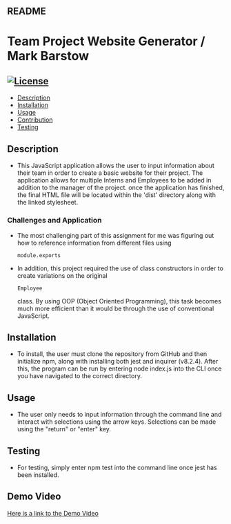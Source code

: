 ## README
  # Team Project Website Generator / Mark Barstow
  ## [![License](https://img.shields.io/badge/License-MIT-coral.svg)](https://opensource.org/licenses/MIT)
  - [Description](#description)
  - [Installation](#installation)
  - [Usage](#usage)
  - [Contribution](#contribution)
  - [Testing](#testing)
  
  ## Description
  - This JavaScript application allows the user to input information about their team in order to create a basic website for their project. The application allows for multiple Interns and Employees to be added in addition to the manager of the project. once the application has finished, the final HTML file will be located within the 'dist' directory along with the linked stylesheet.
  ### Challenges and Application
  - The most challenging part of this assignment for me was figuring out how to reference information from different files using 
        
        module.exports
  - In addition, this project required the use of class constructors in order to create variations on the original 

        Employee
      class. By using OOP (Object Oriented Programming), this task becomes much more efficient than it would be through the use of conventional JavaScript.
  ## Installation
  - To install, the user must clone the repository from GitHub and then initialize npm, along with installing both jest and inquirer (v8.2.4). After this, the program can be run by entering node index.js into the CLI once you have navigated to the correct directory.
  ## Usage
  - The user only needs to input information through the command line and interact with selections using the arrow keys. Selections can be made using the "return" or "enter" key.
  ## Testing
  - For testing, simply enter npm test into the command line once jest has been installed.
  ## Demo Video
  [Here is a link to the Demo Video](https://drive.google.com/file/d/1n-Fc-b2citOST6Acaur7qUGpXW8FTrh8/view)
  
